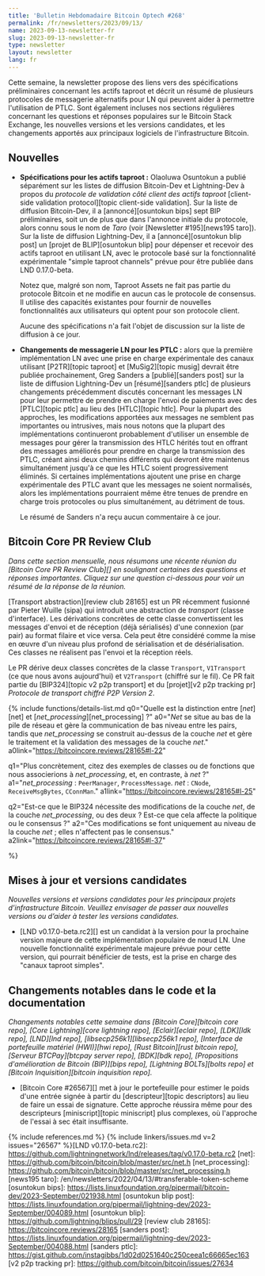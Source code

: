 ```yaml
---
title: 'Bulletin Hebdomadaire Bitcoin Optech #268'
permalink: /fr/newsletters/2023/09/13/
name: 2023-09-13-newsletter-fr
slug: 2023-09-13-newsletter-fr
type: newsletter
layout: newsletter
lang: fr
---
```

Cette semaine, la newsletter propose des liens vers des spécifications
préliminaires concernant les actifs taproot et décrit un résumé de
plusieurs protocoles de messagerie alternatifs pour LN qui peuvent
aider à permettre l'utilisation de PTLC. Sont également incluses nos sections régulières concernant les questions et
réponses populaires sur le Bitcoin Stack Exchange, les nouvelles versions et
les versions candidates, et les changements apportés aux principaux logiciels
de l'infrastructure Bitcoin.

## Nouvelles

- **Spécifications pour les actifs taproot :** Olaoluwa Osuntokun a
  publié séparément sur les listes de diffusion Bitcoin-Dev et
  Lightning-Dev à propos du _protocole de validation côté client des
  actifs taproot_ [client-side validation protocol][topic client-side
  validation]. Sur la liste de diffusion Bitcoin-Dev, il a
  [annoncé][osuntokun bips] sept BIP préliminaires, soit un de plus
  que dans l'annonce initiale du protocole, alors connu sous le nom de
  _Taro_ (voir [Newsletter #195][news195 taro]). Sur la liste de
  diffusion Lightning-Dev, il a [annoncé][osuntokun blip post] un
  [projet de BLIP][osuntokun blip] pour dépenser et recevoir des actifs
  taproot en utilisant LN, avec le protocole basé sur la fonctionnalité
  expérimentale "simple taproot channels" prévue pour être publiée dans
  LND 0.17.0-beta.

    Notez que, malgré son nom, Taproot Assets ne fait pas partie du
    protocole Bitcoin et ne modifie en aucun cas le protocole de
    consensus. Il utilise des capacités existantes pour fournir de
    nouvelles fonctionnalités aux utilisateurs qui optent pour son
    protocole client.

    Aucune des spécifications n'a fait l'objet de discussion sur la
    liste de diffusion à ce jour.

- **Changements de messagerie LN pour les PTLC :** alors que la
  première implémentation LN avec une prise en charge expérimentale des
  canaux utilisant [P2TR][topic taproot] et [MuSig2][topic musig] devrait
  être publiée prochainement, Greg Sanders a [publié][sanders post] sur
  la liste de diffusion Lightning-Dev un [résumé][sanders ptlc] de
  plusieurs changements précédemment discutés concernant les messages LN
  pour leur permettre de prendre en charge l'envoi de paiements avec des
  [PTLC][topic ptlc] au lieu des [HTLC][topic htlc]. Pour la plupart
  des approches, les modifications apportées aux messages ne semblent
  pas importantes ou intrusives, mais nous notons que la plupart des
  implémentations continueront probablement d'utiliser un ensemble de
  messages pour gérer la transmission des HTLC hérités tout en offrant
  des messages améliorés pour prendre en charge la transmission des PTLC,
  créant ainsi deux chemins différents qui devront être maintenus
  simultanément jusqu'à ce que les HTLC soient progressivement
  éliminés. Si certaines implémentations ajoutent une prise en charge
  expérimentale des PTLC avant que les messages ne soient normalisés,
  alors les implémentations pourraient même être tenues de prendre en
  charge trois protocoles ou plus simultanément, au détriment de tous.

    Le résumé de Sanders n'a reçu aucun commentaire à ce jour.

## Bitcoin Core PR Review Club

*Dans cette section mensuelle, nous résumons une récente réunion du
[Bitcoin Core PR Review Club][] en soulignant certaines des questions
et réponses importantes. Cliquez sur une question ci-dessous pour voir
un résumé de la réponse de la réunion.*

[Transport abstraction][review club 28165] est un PR récemment fusionné par Pieter Wuille (sipa) qui introduit une abstraction de
_transport_ (classe d'interface). Les dérivations concrètes de cette classe convertissent les messages d'envoi et de réception (déjà
sérialisés) d'une connexion (par pair) au format filaire et vice versa. Cela peut être considéré comme la mise en œuvre d'un niveau plus
profond de sérialisation et de désérialisation. Ces classes ne réalisent pas l'envoi et la réception réels.

Le PR dérive deux classes concrètes de la classe `Transport`, `V1Transport` (ce que nous avons aujourd'hui) et `V2Transport` (chiffré sur
le fil). Ce PR fait partie du [BIP324][topic v2 p2p transport] et du [projet][v2 p2p tracking pr] _Protocole de transport chiffré P2P
Version 2_.

{% include functions/details-list.md
  q0="Quelle est la distinction entre [*net*][net] et [*net_processing*][net_processing] ?"
  a0="*Net* se situe au bas de la pile de réseau et gère
       la communication de bas niveau entre les pairs, tandis que *net_processing*
       se construit au-dessus de la couche *net* et gère le traitement
       et la validation des messages de la couche *net*."
  a0link="https://bitcoincore.reviews/28165#l-22"

  q1="Plus concrètement, citez des exemples de classes ou de fonctions que nous associerions à *net_processing*,
      et, en contraste, à *net* ?"
  a1="*net_processing* : `PeerManager`, `ProcessMessage`.
      *net* : `CNode`, `ReceiveMsgBytes`, `CConnMan`."
  a1link="https://bitcoincore.reviews/28165#l-25"

 q2="Est-ce que le BIP324 nécessite des modifications de la couche *net*, de la couche *net_processing*, ou des deux ?
      Est-ce que cela affecte la politique ou le consensus ?"
  a2="Ces modifications se font uniquement au niveau de la couche *net* ; elles n'affectent pas le consensus."
  a2link="https://bitcoincore.reviews/28165#l-37"

%}

## Mises à jour et versions candidates

*Nouvelles versions et versions candidates pour les principaux projets d’infrastructure Bitcoin.
 Veuillez envisager de passer aux nouvelles versions ou d’aider à tester les versions candidates.*

- [LND v0.17.0-beta.rc2][] est un candidat à la version pour la prochaine version majeure
  de cette implémentation populaire de nœud LN. Une nouvelle fonctionnalité expérimentale majeure
  prévue pour cette version, qui pourrait bénéficier de tests, est la prise en charge des "canaux taproot simples".

## Changements notables dans le code et la documentation

*Changements notables cette semaine dans [Bitcoin Core][bitcoin core repo], [Core
Lightning][core lightning repo], [Eclair][eclair repo], [LDK][ldk repo],
[LND][lnd repo], [libsecp256k1][libsecp256k1 repo], [Interface de portefeuille matériel (HWI)][hwi repo],
[Rust Bitcoin][rust bitcoin repo], [Serveur BTCPay][btcpay server repo], [BDK][bdk repo],
[Propositions d'amélioration de Bitcoin (BIP)][bips repo], [Lightning BOLTs][bolts repo] et
[Bitcoin Inquisition][bitcoin inquisition repo].*

- [Bitcoin Core #26567][] met à jour le portefeuille pour estimer le poids d'une
  entrée signée à partir du [descripteur][topic descriptors] au lieu de faire un essai de signature.
  Cette approche réussira même pour des descripteurs [miniscript][topic miniscript] plus complexes,
  où l'approche de l'essai à sec était insuffisante.

{% include references.md %}
{% include linkers/issues.md v=2 issues="26567" %}[LND v0.17.0-beta.rc2]: https://github.com/lightningnetwork/lnd/releases/tag/v0.17.0-beta.rc2
[net]: https://github.com/bitcoin/bitcoin/blob/master/src/net.h
[net_processing]: https://github.com/bitcoin/bitcoin/blob/master/src/net_processing.h
[news195 taro]: /en/newsletters/2022/04/13/#transferable-token-scheme
[osuntokun bips]: https://lists.linuxfoundation.org/pipermail/bitcoin-dev/2023-September/021938.html
[osuntokun blip post]: https://lists.linuxfoundation.org/pipermail/lightning-dev/2023-September/004089.html
[osuntokun blip]: https://github.com/lightning/blips/pull/29
[review club 28165]: https://bitcoincore.reviews/28165
[sanders post]: https://lists.linuxfoundation.org/pipermail/lightning-dev/2023-September/004088.html
[sanders ptlc]: https://gist.github.com/instagibbs/1d02d0251640c250ceea1c66665ec163
[v2 p2p tracking pr]: https://github.com/bitcoin/bitcoin/issues/27634